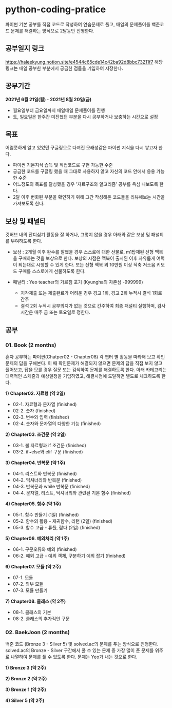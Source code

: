 # python-coding-pratice
파이썬 기본 공부를 직접 코드로 작성하여 연습문제로 풀고, 매일의 문제풀이를 백준코드 문제를 해결하는 방식으로 2달동안 진행한다. 

## 공부일지 링크
https://haleekyung.notion.site/e4544c65cde14c42ba92d8bbc73211f7
해당 링크는 매일 공부한 부분에서 궁금한 점들을 기입하여 저장한다.

## 공부기간
**2021년 6월 21일(월) - 2021년 8월 20일(금)**
- 월요일부터 금요일까지 매일매일 문제풀이를 진행
- 토, 일요일은 한주간 미진했던 부분을 다시 공부하거나 보충하는 시간으로 설정

## 목표
어렴풋하게 알고 있었던 구글링으로 다져진 모래성같은 파이썬 지식을 다시 쌓고자 한다. 
- 파이썬 기본지식 습득 및 직접코드로 구현 가능한 수준
- 궁금한 코드를 구글링 했을 때 그대로 사용하지 않고 자신의 코드 안에서 응용 가능한 수준
- 어느정도의 목표를 달성했을 경우 '자료구조와 알고리즘' 공부를 욕심 내보도록 한다.
- 2달 이후 변화된 부분을 확인하기 위해 그간 작성해온 코드들을 리뷰해보는 시간을 가져보도록 한다. 

## 보상 및 패널티
깃허브 내의 잔디심기 활동을 잘 하거나, 그렇지 않을 경우 아래와 같은 보상 및 패널티를 부여하도록 한다.

- 보상 : 2개월 이후 완수를 잘했을 경우 스스로에 대한 선물로, m1탑재된 신형 맥북을 구매하는 것을 보상으로 한다. 보상의 시점은 맥북이 출시된 이후 자유롭게 여력이 되는대로 시행할 수 있게 한다. 또는 신형 맥북 외 10만원 이상 적축 저소음 키보드 구매를 스스로에게 선물하도록 한다.

- 패널티 : Yeo teacher의 가르침 포기 (Kyungha의 자존심 -999999)

  * 지각제출 또는 제출완료가 어려운 경우 경고 1회, 경고 2회 누적시 결석 1회로 간주
  * 결석 2회 누적시 공부의지가 없는 것으로 간주하여 최종 패널티 실행하며, 검사시간은 매주 금 또는 토요일로 정한다.

## 공부 
### 01. Book (2 months)
혼자 공부하는 파이썬(Chatper02 - Chapter08)
각 챕터 별 활동을 따라해 보고 확인문제의 답을 구해본다. 이 때 확인문제가 해결되지 않으면 문제의 답을 직접 보지 않고 풀어보고, 답을 모를 경우 질문 또는 검색하여 문제를 해결하도록 한다. 아래 카테고리는 대력적인 스케줄과 예상일정을 기입하였고, 해결시점에 도달하면 별도로 체크하도록 한다.

**1) Chapter02. 자료형 (약 2일)**
* 02-1. 자료형과 문자열 (finished)
* 02-2. 숫자  (finished)
* 02-3. 변수와 입력 (finished)
* 02-4. 숫자와 문자열의 다양한 기능 (finished)

**2) Chapter03. 조건문 (약 2일)**
* 03-1. 불 자료형과 if 조건문 (finished)
* 03-2. if~else와 elif 구문 (finished)

**3) Chapter04. 반복문 (약 1주)**
* 04-1. 리스트와 반복문 (finished)
* 04-2. 딕셔너리와 반복문 (finished)
* 04-3. 반복문과 while 반복문 (finished)
* 04-4. 문자열, 리스트, 딕셔너리와 관련된 기본 함수 (finished)

**4) Chapter05. 함수 (약 1주)**
* 05-1. 함수 만들기 (1일) (finished)
* 05-2. 함수의 활용 - 재귀함수, 리턴 (2일) (finished)
* 05-3. 함수 고급 - 튜플, 람다 (2일) (finished)

**5) Chapter06. 예외처리 (약 1주)**
* 06-1. 구문오류와 예외 (finished)
* 06-2. 예외 고급 - 예외 객체, 구분하기 예외 잡기 (finished)

**6) Chapter07. 모듈 (약 2주)**
* 07-1. 모듈 
* 07-2. 외부 모듈
* 07-3. 모듈 만들기

**7) Chapter08. 클래스 (약 2주)**
* 08-1. 클래스의 기본
* 08-2. 클래스의 추가적인 구문

### 02. BaekJoon (2 months)
백준 코드 (Bronze 3 - Silver 5) 및 solved.ac의 문제를 푸는 방식으로 진행한다. solved.ac의 Bronze - Silver 구간에서 풀 수 있는 문제 중 가장 많이 푼 문제를 위주로 나열하여 문제를 풀 수 있도록 한다. 문제는 Yeo가 내는 것으로 한다.

**1) Bronze 3 (약 2주)**

**2) Bronze 2 (약 2주)**

**3) Bronze 1 (약 2주)**

**4) Silver 5 (약 2주)**

